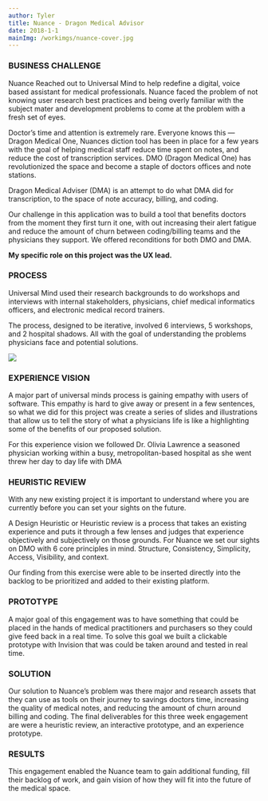 ```yaml
---
author: Tyler
title: Nuance - Dragon Medical Advisor
date: 2018-1-1
mainImg: /workimgs/nuance-cover.jpg
---
```


### BUSINESS CHALLENGE

Nuance Reached out to Universal Mind to help redefine a digital, voice based assistant for medical professionals. Nuance faced the problem of not knowing user research best practices and being overly familiar with the subject mater and development problems to come at the problem with a fresh set of eyes.

Doctor’s time and attention is extremely rare. Everyone knows this — Dragon Medical One, Nuances diction tool has been in place for a few years with the goal of helping medical staff reduce time spent on notes, and reduce the cost of transcription services. DMO (Dragon Medical One) has revolutionized the space and become a staple of doctors offices and note stations.

Dragon Medical Adviser (DMA) is an attempt to do what DMA did for transcription, to the space of note accuracy, billing, and coding.

Our challenge in this application was to build a tool that benefits doctors from the moment they first turn it one, with out increasing their alert fatigue and reduce the amount of churn between coding/billing teams and the physicians they support. We offered reconditions for both DMO and DMA.

**My specific role on this project was the UX lead.**

<div class="aside">
<div>

### PROCESS

Universal Mind used their research backgrounds to do workshops and interviews with internal stakeholders, physicians, chief medical informatics officers, and electronic medical record trainers.

The process, designed to be iterative, involved 6 interviews, 5 workshops, and 2 hospital shadows. All with the goal of understanding the problems physicians face and potential solutions.

</div>
<div class="image"> 
    <img src="/workimgs/nuance-aside.jpg">
</div>
</div>

### EXPERIENCE VISION

A major part of universal minds process is gaining empathy with users of software. This empathy is hard to give away or present in a few sentences, so what we did for this project was create a series of slides and illustrations that allow us to tell the story of what a physicians life is like a highlighting some of the benefits of our proposed solution.

For this experience vision we followed Dr. Olivia Lawrence a seasoned physician working within a busy, metropolitan-based hospital as she went threw her day to day life with DMA

### HEURISTIC REVIEW

With any new existing project it is important to understand where you are currently before you can set your sights on the future.

A Design Heuristic or Heuristic review is a process that takes an existing experience and puts it through a few lenses and judges that experience objectively and subjectively on those grounds. For Nuance we set our sights on DMO with 6 core principles in mind. Structure, Consistency, Simplicity, Access, Visibility, and context.

Our finding from this exercise were able to be inserted directly into the backlog to be prioritized and added to their existing platform.

### PROTOTYPE

A major goal of this engagement was to have something that could be placed in the hands of medical practitioners and purchasers so they could give feed back in a real time. To solve this goal we built a clickable prototype with Invision that was could be taken around and tested in real time.

### SOLUTION

Our solution to Nuance’s problem was there major and research assets that they can use as tools on their journey to savings doctors time, increasing the quality of medical notes, and reducing the amount of churn around billing and coding. The final deliverables for this three week engagement are were a heuristic review, an interactive prototype, and an experience prototype.

### RESULTS

This engagement enabled the Nuance team to gain additional funding, fill their backlog of work, and gain vision of how they will fit into the future of the medical space.
